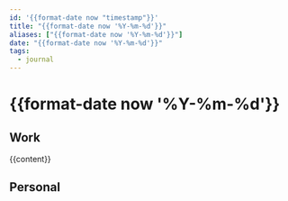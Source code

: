```yaml
---
id: '{{format-date now "timestamp"}}'
title: "{{format-date now '%Y-%m-%d'}}"
aliases: ["{{format-date now '%Y-%m-%d'}}"]
date: "{{format-date now '%Y-%m-%d'}}"
tags:
  - journal
---
```


# {{format-date now '%Y-%m-%d'}}

## Work

{{content}}

## Personal
